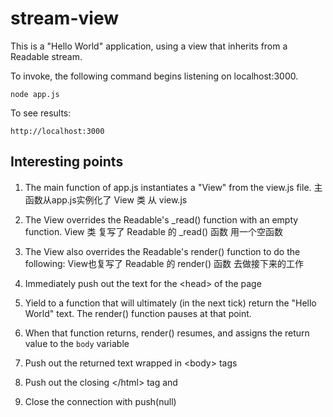 # stream-view

This is a "Hello World" application, using a view that inherits from a Readable stream.

To invoke, the following command begins listening on localhost:3000.

    node app.js

To see results:

    http://localhost:3000

## Interesting points

1. The main function of app.js instantiates a "View" from the view.js file.
主函数从app.js实例化了 View 类 从 view.js

2. The View overrides the Readable's _read() function with an empty function.
View 类 复写了 Readable 的 _read() 函数 用一个空函数

3. The View also overrides the Readable's render() function to do the following:
View也复写了  Readable 的 render() 函数 去做接下来的工作

4. Immediately push out the text for the \<head> of the page
5. Yield to a function that will ultimately (in the next tick) return the "Hello World" text. The render() function pauses at that point.
6. When that function returns, render() resumes, and assigns the return value to the `body` variable
7. Push out the returned text wrapped in \<body> tags
8. Push out the closing \</html> tag and
9. Close the connection with push(null)